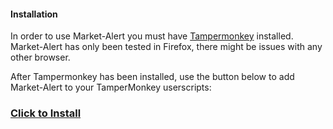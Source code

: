 #### Installation
In order to use Market-Alert you must have [Tampermonkey](https://www.tampermonkey.net/) installed.
Market-Alert has only been tested in Firefox, there might be issues with any other browser.

After Tampermonkey has been installed, use the button below to add Market-Alert to your TamperMonkey userscripts:
### [Click to Install]([https://github.com/Shikster/RatBot/raw/main/RatBot.user.js](https://raw.githubusercontent.com/Shikster/Market-Alert/refs/heads/main/Market%20Alert.js))
